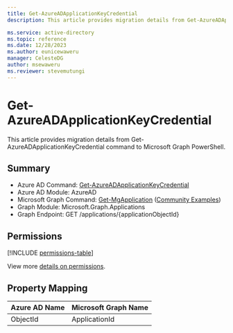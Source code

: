 ```yaml
---
title: Get-AzureADApplicationKeyCredential
description: This article provides migration details from Get-AzureADApplicationKeyCredential command to Microsoft Graph PowerShell.

ms.service: active-directory
ms.topic: reference
ms.date: 12/28/2023
ms.author: eunicewaweru
manager: CelesteDG
author: msewaweru
ms.reviewer: stevemutungi
---
```


# Get-AzureADApplicationKeyCredential

This article provides migration details from Get-AzureADApplicationKeyCredential command to Microsoft Graph PowerShell.

## Summary

+ Azure AD Command: [Get-AzureADApplicationKeyCredential](/powershell/module/azuread/get-azureadapplicationkeycredential)
+ Azure AD Module: AzureAD
+ Microsoft Graph Command: [Get-MgApplication](/powershell/module/microsoft.graph.applications/get-mgapplicationy) ([Community Examples](https://github.com/orgs/msgraph/discussions?discussions_q=Get-MgApplication))
+ Graph Module: Microsoft.Graph.Applications
+ Graph Endpoint: GET /applications/{applicationObjectId}

## Permissions

[!INCLUDE [permissions-table](~/graphref/api-reference/v1.0/includes/permissions/application-get-permissions.md)]

View more [details on permissions](/graph/api/application-get#permissions).

## Property Mapping

|Azure AD Name|Microsoft Graph Name|
|---|---|
|ObjectId|ApplicationId|
